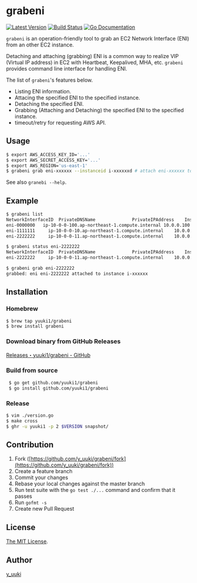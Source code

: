 grabeni
=======
[![Latest Version](http://img.shields.io/github/release/yuuki1/grabeni.svg?style=flat-square)][release]
[![Build Status](http://img.shields.io/travis/yuuki1/grabeni.svg?style=flat-square)][travis]
[![Go Documentation](http://img.shields.io/badge/go-documentation-blue.svg?style=flat-square)][godocs]

[release]: https://github.com/yuuki1/grabeni/releases
[travis]: http://travis-ci.org/yuuki1/grabeni
[godocs]: http://godoc.org/github.com/yuuki1/grabeni

`grabeni` is an operation-friendly tool to grab an EC2 Network Interface (ENI) from an other EC2 instance.

Detaching and attaching (grabbing) ENI is a common way to realize VIP (Virtual IP address) in EC2 with Heartbeat, Keepalived, MHA, etc.
`grabeni` provides command line interface for handling ENI.

The list of `grabeni`'s features below.

- Listing ENI information.
- Attacing the specified ENI to the specified instance.
- Detaching the specified ENI.
- Grabbing (Attaching and Detaching) the specified ENI to the specified instance.
- timeout/retry for requesting AWS API.

## Usage

```bash
$ export AWS_ACCESS_KEY_ID='...'
$ export AWS_SECRET_ACCESS_KEY='...'
$ export AWS_REGION='us-east-1'
$ grabeni grab eni-xxxxxx --instanceid i-xxxxxxd # attach eni-xxxxxx to EC2 instance where grabeni runs if instanceid option is skipped
```

See also `granebi --help`.

## Example

```bash
$ grabeni list
NetworkInterfaceID	PrivateDNSName				PrivateIPAddress	InstanceID	DeviceIndex	Status	Name
eni-0000000	  ip-10-0-0-100.ap-northeast-1.compute.internal	10.0.0.100	   0		in-use
eni-1111111		ip-10-0-0-10.ap-northeast-1.compute.internal	10.0.0.10			-1		available	eni01
eni-2222222		ip-10-0-0-11.ap-northeast-1.compute.internal	10.0.0.11	     1		in-use	eni02

$ grabeni status eni-2222222
NetworkInterfaceID	PrivateDNSName				PrivateIPAddress	InstanceID	DeviceIndex	Status	Name
eni-2222222		ip-10-0-0-11.ap-northeast-1.compute.internal	10.0.0.11	     1		in-use	eni02

$ grabeni grab eni-2222222
grabbed: eni eni-2222222 attached to instance i-xxxxxx
```

## Installation

### Homebrew
```bash
$ brew tap yuuki1/grabeni
$ brew install grabeni
```

### Download binary from GitHub Releases
[Releases・yuuki1/grabeni - GitHub](https://github.com/yuuki1/grabeni/releases)

### Build from source
```bash
 $ go get github.com/yuuki1/grabeni
 $ go install github.com/yuuki1/grabeni
```

### Release

```bash
$ vim ./version.go
$ make cross
$ ghr -u yuuki1 -p 2 $VERSION snapshot/
```

## Contribution

1. Fork ([https://github.com/y_uuki/grabeni/fork](https://github.com/y_uuki/grabeni/fork))
1. Create a feature branch
1. Commit your changes
1. Rebase your local changes against the master branch
1. Run test suite with the `go test ./...` command and confirm that it passes
1. Run `gofmt -s`
1. Create new Pull Request

## License

[The MIT License](./LICENSE).

## Author

[y_uuki](https://github.com/yuuki1)
